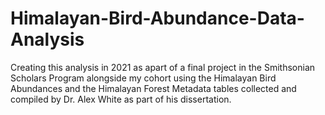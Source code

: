 # Himalayan-Bird-Abundance-Data-Analysis
Creating this analysis in 2021 as apart of a final project in the Smithsonian Scholars Program alongside my cohort using the Himalayan Bird Abundances and the Himalayan Forest Metadata tables collected and compiled by Dr. Alex White as part of his dissertation. 
